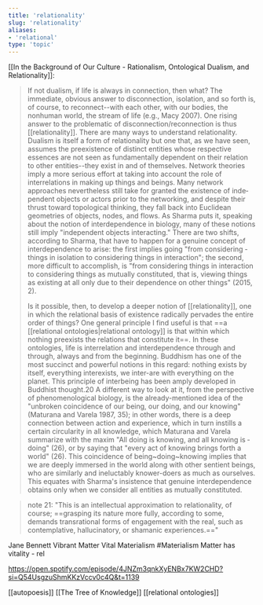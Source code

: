 ```yaml
---
title: 'relationality'
slug: 'relationality'
aliases:
- 'relational'
type: 'topic'
---
```


[[In the Background of Our Culture - Rationalism, Ontological Dualism, and Relationality]]:
>If not dualism, if life is always in connection, then what? The immediate, obvious answer to disconnection, isolation, and so forth is, of course, to reconnect--­with each other, with our bodies, the nonhuman world, the stream of life (e.g., Macy 2007). One rising answer to the problematic of disconnection/reconnection is thus [[relationality]]. ­There are many ways to understand relationality. Dualism is itself a form of relationality but one that, as we have seen, assumes the preexistence of distinct entities whose respective essences are not seen as fundamentally dependent on their relation to other entities--­they exist in and of themselves. Network theories imply a more serious effort at taking into account the role of interrelations in making up ­things and beings. Many network approaches nevertheless still take for granted the existence of inde­pen­dent objects or actors prior to the networking, and despite their thrust ­toward topological thinking, they fall back into Euclidean geometries of objects, nodes, and flows. As Sharma puts it, speaking about the ­notion of interdependence in biology, many of ­these notions still imply "in­de­pen­dent objects interacting." ­There are two shifts, according to Sharma, that have to happen for a genuine concept of interdependence to arise: the first implies going "from considering ­things in isolation to considering ­things in interaction"; the second, more difficult to accomplish, is "from considering ­things in interaction to considering ­things as mutually constituted, that is, viewing ­things as existing at all only due to their dependence on other ­things" (2015, 2).
>
>Is it pos­si­ble, then, to develop a deeper notion of [[relationality]], one in which the relational basis of existence radically pervades the entire order of t­hings? One general princip­le I find useful is that ==a [[relational ontologies|relational ontology]] is that within which nothing preexists the relations that constitute it==. In t­hese ontologies, life is interrelation and interdependence through and through, always and from the beginning. Buddhism has one of the most succinct and power­ful notions in this regard: nothing exists by itself, every­thing interexists, we inter-are with every­thing on the planet. This princip­le of interbeing has been amply developed in Buddhist thought.20 A dif­fer­ent way to look at it, from the perspective of phenomenological biology, is the already-­mentioned idea of the "unbroken coincidence of our being, our doing, and our knowing" (Maturana and Varela 1987, 35); in other words, ­there is a deep connection between action and experience, which in turn instills a certain circularity in all knowledge, which Maturana and Varela summarize with the maxim "All ­doing is knowing, and all knowing is ­doing" (26), or by saying that "­every act of knowing brings forth a world" (26). This coincidence of being~­doing~knowing implies that we are deeply immersed in the world along with other sentient beings, who are similarly and ineluctably knower-­doers as much as ourselves. This equates with Sharma's insistence that genuine interdependence obtains only when we consider all entities as mutually constituted.

>note 21: "This is an intellectual approximation to relationality, of course; ==grasping its nature more fully, according to some, demands transrational forms of engagement with the real, such as contemplative, hallucinatory, or shamanic experiences.=="

Jane Bennett Vibrant Matter 
Vital Materialism #Materialism
Matter has vitality - rel

https://open.spotify.com/episode/4JNZm3qnkXyENBx7KW2CHD?si=Q54UsgzuShmKKzVccv0c4Q&t=1139

[[autopoesis]] [[The Tree of Knowledge]]
[[relational ontologies]]
